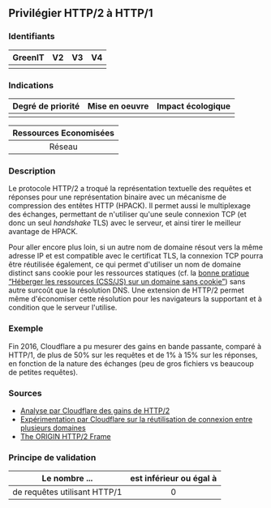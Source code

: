 ## Privilégier HTTP/2 à HTTP/1

### Identifiants

| GreenIT |  V2  |  V3  |  V4  |
|:-------:|:----:|:----:|:----:|
|      |   |   |      |

### Indications

| Degré de priorité |      Mise en oeuvre       |  Impact écologique    | 
|-------------------|:-------------------------:|:---------------------:|
|        |                  |                   | 

|Ressources Economisées                                      |
|:----------------------------------------------------------:|
|Réseau    |

### Description

Le protocole HTTP/2 a troqué la représentation textuelle des requêtes et réponses pour une représentation binaire avec un mécanisme de compression des entêtes HTTP (HPACK).
Il permet aussi le multiplexage des échanges, permettant de n'utiliser qu'une seule connexion TCP (et donc un seul _handshake_ TLS) avec le serveur, et ainsi tirer le meilleur avantage de HPACK.

Pour aller encore plus loin, si un autre nom de domaine résout vers la même adresse IP et est compatible avec le certificat TLS, la connexion TCP pourra être réutilisée également, ce qui permet d'utiliser un nom de domaine distinct sans cookie pour les ressources statiques (cf. la [bonne pratique “Héberger les ressources (CSS/JS) sur un domaine sans cookie”](/chapters/BP_094_fr.md)) sans autre surcoût que la résolution DNS.
Une extension de HTTP/2 permet même d'économiser cette résolution pour les navigateurs la supportant et à condition que le serveur l'utilise.

### Exemple

Fin 2016, Cloudflare a pu mesurer des gains en bande passante, comparé à HTTP/1, de plus de 50% sur les requêtes et de 1% à 15% sur les réponses, en fonction de la nature des échanges (peu de gros fichiers vs beaucoup de petites requêtes).

### Sources

* [Analyse par Cloudflare des gains de HTTP/2](https://blog.cloudflare.com/hpack-the-silent-killer-feature-of-http-2/)
* [Expérimentation par Cloudflare sur la réutilisation de connexion entre plusieurs domaines](https://blog.cloudflare.com/connection-coalescing-experiments/)
* [The ORIGIN HTTP/2 Frame](https://httpwg.org/specs/rfc8336.html)

### Principe de validation

| Le nombre ... |     est inférieur ou égal à   |  
|-------------------|:-------------------------:|
| de requêtes utilisant HTTP/1    |  0 |
